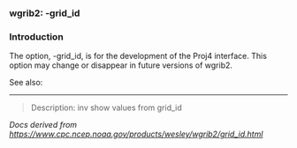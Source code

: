 
### wgrib2: -grid\_id



### Introduction



The option, -grid\_id, is for the development
of the Proj4 interface. This option may change or disappear
in future versions of wgrib2.




See also: 



----

>Description: inv          show values from grid_id

_Docs derived from <https://www.cpc.ncep.noaa.gov/products/wesley/wgrib2/grid_id.html>_